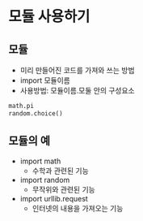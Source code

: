 # 모듈 사용하기
## 모듈
+ 미리 만들어진 코드를 가져와 쓰는 방법
+ import 모듈이름
+ 사용방법: 모듈이름.모둘 안의 구성요소
~~~python
math.pi
random.choice()
~~~

## 모듈의 예
+ import math
	+ 수학과 관련된 기능
+ import random
	+ 무작위와 관련된 기능
+ import urllib.request
	+ 인터넷의 내용을 가져오는 기능
